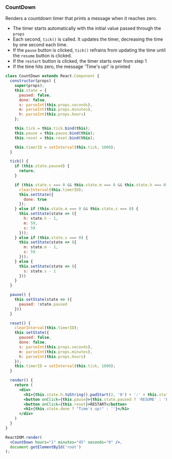 ### CountDown

Renders a countdown timer that prints a message when it reaches zero.

- The timer starts automatically with the initial value passed through the `props`
- Each second, `tick()` is called. It updates the timer, decreasing the time by one second each time.
- If the `pause` button is clicked, `tick()` refrains from updating the time until the `resume` button is clicked.
- If the `restart` button is clicked, the timer starts over from step 1
- If the time hits zero, the message 'Time's up!' is printed

```jsx
class CountDown extends React.Component {
  constructor(props) {
    super(props);
    this.state = {
      paused: false,
      done: false,
      s: parseInt(this.props.seconds),
      m: parseInt(this.props.minutes),
      h: parseInt(this.props.hours)
    };

    this.tick = this.tick.bind(this);
    this.pause = this.pause.bind(this);
    this.reset = this.reset.bind(this);

    this.timerID = setInterval(this.tick, 1000);
  }

  tick() {
    if (this.state.paused) {
      return;
    }

    if (this.state.s === 0 && this.state.m === 0 && this.state.h === 0) {
      clearInterval(this.timerID);
      this.setState({
        done: true
      });
    } else if (this.state.m === 0 && this.state.s === 0) {
      this.setState(state => ({
        h: state.h - 1,
        m: 59,
        s: 59
      }));
    } else if (this.state.s === 0) {
      this.setState(state => ({
        m: state.m - 1,
        s: 59
      }));
    } else {
      this.setState(state => ({
        s: state.s - 1
      }))
    }
  }

  pause() {
    this.setState(state => ({
      paused: !state.paused
    }))
  }

  reset() {
    clearInterval(this.timerID);
    this.setState({
      paused: false,
      done: false,
      s: parseInt(this.props.seconds),
      m: parseInt(this.props.minutes),
      h: parseInt(this.props.hours)
    });
    this.timerID = setInterval(this.tick, 1000);
  }

  render() {
    return (
      <div>
        <h1>{this.state.h.toString().padStart(2, '0') + ':' + this.state.m.toString().padStart(2, '0') + ':' + this.state.s.toString().padStart(2, '0')}</h1>
        <button onClick={this.pause}>{this.state.paused ? 'RESUME' : 'PAUSE'}</button>
        <button onClick={this.reset}>RESTART</button>
        <h1>{this.state.done ? "Time's up!" : ''}</h1>
      </div>
    )
  }
}
```

```jsx
ReactDOM.render(
  <CountDown hours="1" minutes="45" seconds="0" />,
  document.getElementById('root')
);
```
